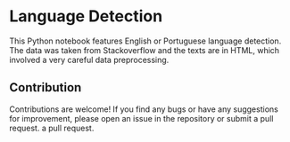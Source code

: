 # Language Detection
This Python notebook features English or Portuguese language detection. The data was taken from Stackoverflow and the texts are in HTML, which involved a very careful data preprocessing.

## Contribution
Contributions are welcome! If you find any bugs or have any suggestions for improvement, please open an issue in the repository or submit a pull request.
a pull request.
